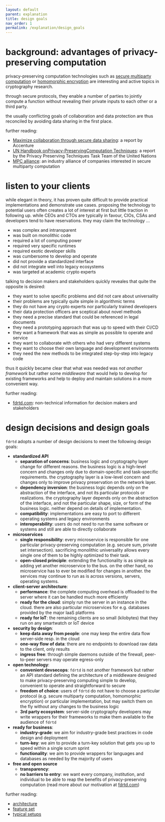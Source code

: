 ```yaml
---
layout: default
parent: explanation
title: design goals
nav_order: 1
permalink: /explanation/design_goals
---
```



# background: advantages of privacy-preserving computation

privacy-preserving computation technologies such as 
[secure multiparty computation](https://en.wikipedia.org/wiki/Secure_multi-party_computation) or 
[homomorphic encryption](https://en.wikipedia.org/wiki/Homomorphic_encryption) 
are interesting and active topics in cryptography research.

through secure protocols, they enable a number of parties to jointly compute a function
without revealing their private inputs to each other or a third party.

the usually conflicting goals of collaboration and data protection are thus reconciled
by avoiding data sharing in the first place.

further reading:
* [Maximize collaboration through secure data sharing](https://www.accenture.com/us-en/insights/digital/maximize-collaboration-secure-data-sharing): a report by Accenture
* [UN Handbook onPrivacy-PreservingComputation Techniques](http://publications.officialstatistics.org/handbooks/privacy-preserving-techniques-handbook/UN%20Handbook%20for%20Privacy-Preserving%20Techniques.pdf): a report by the Privacy Preserving Techniques Task Team of the United Nations
* [MPC alliance](https://www.mpcalliance.org/): an industry alliance of companies interested in secure multiparty computation


# listen to your clients

while elegant in theory, it has proven quite difficult to provide practical implementations and demonstrate use cases.
proposing the technology to potential users often creates a lot of interest at first but little traction in following
up. while CEOs and CTOs are typically in favour, CIOs, CSAs and developers tend to have reservations. they may claim
the technology ...

* was complex and intransparent
* was built on monolithic code
* required a lot of computing power
* required very specific runtimes
* required exotic developer skills
* was cumbersome to develop and operate
* did not provide a standardized interface
* did not integrate well into legacy ecosystems
* was targeted at academic crypto experts

talking to decision makers and stakeholders quickly reveales that quite the opposite is desired:

* they want to solve specific problems and did not care about universality
* their problems are typically quite simple in algorithmic terms
* they do not have any crypto experts nor particularly trained developers
* their data protection officers are sceptical about novel methods
* they need a precise standard that could be referenced in legal documents
* they need a prototyping approach that was up to speed with their CI/CD
* they want a framework that was as simple as possible to operate and service
* they want to collaborate with others who had very different systems
* they want to choose their own language and development environments
* they need the new methods to be integrated step-by-step into legacy code

thus it quickly became clear that what was needed was *not another framework*
but rather some *middleware* that would help to develop for existing
frameworks and help to deploy and maintain solutions in a more convenient way.

further reading:
* [fdrtd.com](https://fdrtd.com): non-technical information for decision makers and stakeholders


# design decisions and design goals

`fdrtd` adopts a number of design decisions to meet the following design goals:

* **standardized API**
  - **separation of concerns**: business logic and cryptography layer change for different reasons.
    the business logic is a high-level concern and changes only due to domain-specific and task-specific requirements.
    the cryptography layer is a low-level concern and changes only to improve privacy preservation on the network layer.
  - **dependency inversion**: the business logic depends only on the abstraction of the interface, and not its
    particular protocols or realizations. the cryptography layer depends only on the abstraction of the interface,
    and not the particular shape, size, or form of the business logic. neither depend on details of implementation.
  - **compatibility**: implementations are easy to port to different operating systems and legacy environments
  - **interoperability**: users do not need to run the same software or systems and still are able to directly collaborate
* **microservices**
  - **single responsibility**: every microservice is responsible for one particular privacy-preserving computation
    (e.g. secure sum, private set intersection). sacrificing monolithic universality allows every single one of
    them to be highly optimized to their task.
  - **open-closed principle**: extending the functionality is as simple as adding yet another microservice to the bus.
    on the other hand, no microservice has to ever be modified for changes in another. the services may continue
    to run as is across versions, servers, operating systems.
* **client-server architecture**:
  - **performance**: the complete computing overhead is offloaded to the server where it can be handled much more efficiently
  - **ready for the cloud**: simply run the server in an instance in the cloud. there are also particular microservices
    for e.g. databases provided by the major IaaS platforms
  - **ready for IoT**: the remaining clients are so small (kilobytes) that they run on any smartwatch or IoT device
* **security by design**:
  - **keep data away from people**: one may keep the entire data flow server-side resp. in the cloud
  - **one-way flow of data**: there are no endpoints to download raw data to the client, only results
  - **ingress free**: through simple daemons outside of the firewall, peer-to-peer servers may operate egress-only
* **open technology**:
  - **convenient devsecops**: `fdrtd` is not another framework but rather an API standard defining the
    architecture of a middleware designed to make privacy-preserving computing simple to develop,
    convenient to operate and straightforward to secure
  - **freedom of choice**: users of `fdrtd` do not have to choose a particular protocol (e.g. secure multiparty
    computation, homomorphic encryption) or particular implementation, but may switch them on the fly
    without any changes to the business logic
  - **3rd party ecosystem**: server-side cryptography developers may write wrappers for their frameworks
    to make them available to the audience of `fdrtd`   
* **ready for business**:
  - **industry-grade**: we aim for industry-grade best practices in code design and deployment
  - **turn-key**: we aim to provide a turn-key solution that gets you up to speed within a single scrum sprint
  - **functionality**: we aim to provide wrappers for languages and databases as needed by the majority of users
* **free and open source**
  - **transparency**:
  - **no barriers to entry**: we want every company, institution, and individual to be able to reap the benefits
    of privacy-preserving computation (read more about our motivation at [fdrtd.com](https://fdrtd.com))

further reading:
* [architecture](/docs/explanation/architecture)
* [feature set](/docs/explanation/feature_set)
* [typical setups](/docs/explanation/typical_setups)
